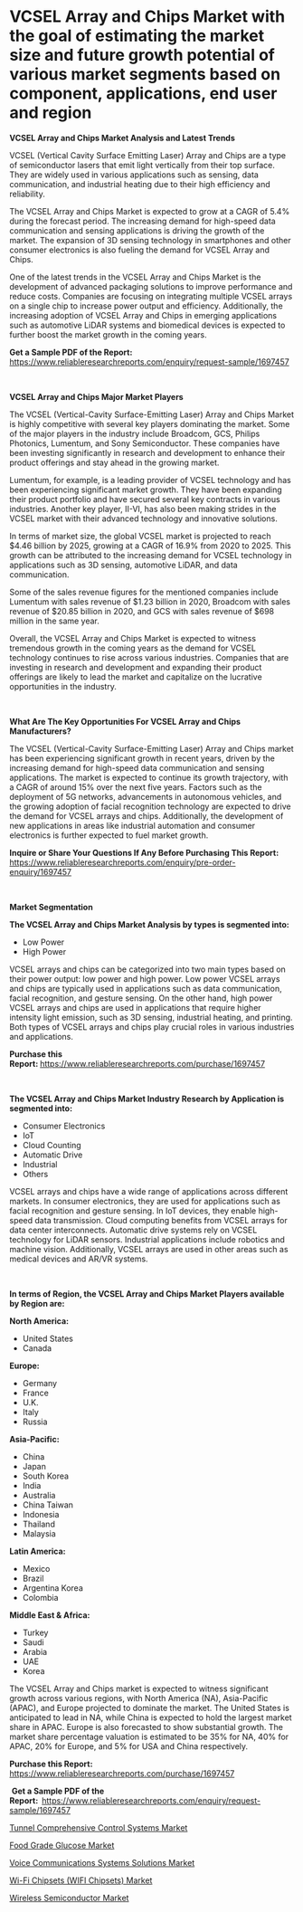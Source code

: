 <p><h1>VCSEL Array and Chips Market with the goal of estimating the market size and future growth potential of various market segments based on component, applications, end user and region</h1></p><p><strong>VCSEL Array and Chips Market Analysis and Latest Trends</strong></p>
<p><p>VCSEL (Vertical Cavity Surface Emitting Laser) Array and Chips are a type of semiconductor lasers that emit light vertically from their top surface. They are widely used in various applications such as sensing, data communication, and industrial heating due to their high efficiency and reliability.</p><p>The VCSEL Array and Chips Market is expected to grow at a CAGR of 5.4% during the forecast period. The increasing demand for high-speed data communication and sensing applications is driving the growth of the market. The expansion of 3D sensing technology in smartphones and other consumer electronics is also fueling the demand for VCSEL Array and Chips.</p><p>One of the latest trends in the VCSEL Array and Chips Market is the development of advanced packaging solutions to improve performance and reduce costs. Companies are focusing on integrating multiple VCSEL arrays on a single chip to increase power output and efficiency. Additionally, the increasing adoption of VCSEL Array and Chips in emerging applications such as automotive LiDAR systems and biomedical devices is expected to further boost the market growth in the coming years.</p></p>
<p><strong>Get a Sample PDF of the Report:&nbsp;</strong> <a href="https://www.reliableresearchreports.com/enquiry/request-sample/1697457">https://www.reliableresearchreports.com/enquiry/request-sample/1697457</a></p>
<p>&nbsp;</p>
<p><strong>VCSEL Array and Chips Major Market Players</strong></p>
<p><p>The VCSEL (Vertical-Cavity Surface-Emitting Laser) Array and Chips Market is highly competitive with several key players dominating the market. Some of the major players in the industry include Broadcom, GCS, Philips Photonics, Lumentum, and Sony Semiconductor. These companies have been investing significantly in research and development to enhance their product offerings and stay ahead in the growing market.</p><p>Lumentum, for example, is a leading provider of VCSEL technology and has been experiencing significant market growth. They have been expanding their product portfolio and have secured several key contracts in various industries. Another key player, II-VI, has also been making strides in the VCSEL market with their advanced technology and innovative solutions.</p><p>In terms of market size, the global VCSEL market is projected to reach $4.46 billion by 2025, growing at a CAGR of 16.9% from 2020 to 2025. This growth can be attributed to the increasing demand for VCSEL technology in applications such as 3D sensing, automotive LiDAR, and data communication.</p><p>Some of the sales revenue figures for the mentioned companies include Lumentum with sales revenue of $1.23 billion in 2020, Broadcom with sales revenue of $20.85 billion in 2020, and GCS with sales revenue of $698 million in the same year.</p><p>Overall, the VCSEL Array and Chips Market is expected to witness tremendous growth in the coming years as the demand for VCSEL technology continues to rise across various industries. Companies that are investing in research and development and expanding their product offerings are likely to lead the market and capitalize on the lucrative opportunities in the industry.</p></p>
<p>&nbsp;</p>
<p><strong>What Are The Key Opportunities For VCSEL Array and Chips Manufacturers?</strong></p>
<p><p>The VCSEL (Vertical-Cavity Surface-Emitting Laser) Array and Chips market has been experiencing significant growth in recent years, driven by the increasing demand for high-speed data communication and sensing applications. The market is expected to continue its growth trajectory, with a CAGR of around 15% over the next five years. Factors such as the deployment of 5G networks, advancements in autonomous vehicles, and the growing adoption of facial recognition technology are expected to drive the demand for VCSEL arrays and chips. Additionally, the development of new applications in areas like industrial automation and consumer electronics is further expected to fuel market growth.</p></p>
<p><strong>Inquire or Share Your Questions If Any Before Purchasing This Report:</strong> <a href="https://www.reliableresearchreports.com/enquiry/pre-order-enquiry/1697457">https://www.reliableresearchreports.com/enquiry/pre-order-enquiry/1697457</a></p>
<p>&nbsp;</p>
<p><strong>Market Segmentation</strong></p>
<p><strong>The VCSEL Array and Chips Market Analysis by types is segmented into:</strong></p>
<p><ul><li>Low Power</li><li>High Power</li></ul></p>
<p><p>VCSEL arrays and chips can be categorized into two main types based on their power output: low power and high power. Low power VCSEL arrays and chips are typically used in applications such as data communication, facial recognition, and gesture sensing. On the other hand, high power VCSEL arrays and chips are used in applications that require higher intensity light emission, such as 3D sensing, industrial heating, and printing. Both types of VCSEL arrays and chips play crucial roles in various industries and applications.</p></p>
<p><strong>Purchase this Report:&nbsp;</strong><a href="https://www.reliableresearchreports.com/purchase/1697457">https://www.reliableresearchreports.com/purchase/1697457</a></p>
<p>&nbsp;</p>
<p><strong>The VCSEL Array and Chips Market Industry Research by Application is segmented into:</strong></p>
<p><ul><li>Consumer Electronics</li><li>IoT</li><li>Cloud Counting</li><li>Automatic Drive</li><li>Industrial</li><li>Others</li></ul></p>
<p><p>VCSEL arrays and chips have a wide range of applications across different markets. In consumer electronics, they are used for applications such as facial recognition and gesture sensing. In IoT devices, they enable high-speed data transmission. Cloud computing benefits from VCSEL arrays for data center interconnects. Automatic drive systems rely on VCSEL technology for LiDAR sensors. Industrial applications include robotics and machine vision. Additionally, VCSEL arrays are used in other areas such as medical devices and AR/VR systems.</p></p>
<p>&nbsp;</p>
<p><strong>In terms of Region, the VCSEL Array and Chips Market Players available by Region are:</strong></p>
<p>
    <p> <strong> North America: </strong>
        <ul>
            <li>United States</li>
            <li>Canada</li>
        </ul>
        </p> 
    <p> <strong> Europe: </strong>
        <ul>
            <li>Germany</li>
            <li>France</li>
            <li>U.K.</li>
            <li>Italy</li>
            <li>Russia</li>
        </ul>
        </p> 
    <p> <strong> Asia-Pacific: </strong>
        <ul>
            <li>China</li>
            <li>Japan</li>
            <li>South Korea</li>
            <li>India</li>
            <li>Australia</li>
            <li>China Taiwan</li>
            <li>Indonesia</li>
            <li>Thailand</li>
            <li>Malaysia</li>
        </ul>
        </p> 
    <p> <strong> Latin America: </strong>
        <ul>
            <li>Mexico</li>
            <li>Brazil</li>
            <li>Argentina Korea</li>
            <li>Colombia</li>
        </ul>
        </p> 
    <p> <strong> Middle East & Africa: </strong>
        <ul>
            <li>Turkey</li>
            <li>Saudi</li>
            <li>Arabia</li>
            <li>UAE</li>
            <li>Korea</li>
        </ul>
    </p>
    </p>
<p><p>The VCSEL Array and Chips market is expected to witness significant growth across various regions, with North America (NA), Asia-Pacific (APAC), and Europe projected to dominate the market. The United States is anticipated to lead in NA, while China is expected to hold the largest market share in APAC. Europe is also forecasted to show substantial growth. The market share percentage valuation is estimated to be 35% for NA, 40% for APAC, 20% for Europe, and 5% for USA and China respectively.</p></p>
<p><strong>Purchase this Report: </strong><a href="https://www.reliableresearchreports.com/purchase/1697457">https://www.reliableresearchreports.com/purchase/1697457</a></p>
<p>&nbsp;<strong>Get a Sample PDF of the Report:&nbsp;&nbsp;</strong><a href="https://www.reliableresearchreports.com/enquiry/request-sample/1697457">https://www.reliableresearchreports.com/enquiry/request-sample/1697457</a></p>
<p><strong></strong></p>
<p><p><a href="https://medium.com/@sarahchavez1995/tunnel-comprehensive-control-systems-market-exploring-market-share-market-trends-and-future-8171d2a1f88e">Tunnel Comprehensive Control Systems Market</a></p><p><a href="https://issuu.com/reportprime-2/docs/food-grade-glucose-market-size-2030.pptx">Food Grade Glucose Market</a></p><p><a href="https://medium.com/@sarahchavez1995/voice-communications-systems-solutions-market-analysis-its-cagr-market-segmentation-and-global-d6370d5725f0">Voice Communications Systems Solutions Market</a></p><p><a href="https://github.com/AKSHATREPORTPRIME/Market-Research-Report-List-3/blob/main/wi-fi-chipsets-wifi-chipsets-market.md">Wi-Fi Chipsets (WIFI Chipsets) Market</a></p><p><a href="https://github.com/indrystar/Market-Research-Report-List-2/blob/main/wireless-semiconductor-market.md">Wireless Semiconductor Market</a></p></p>
